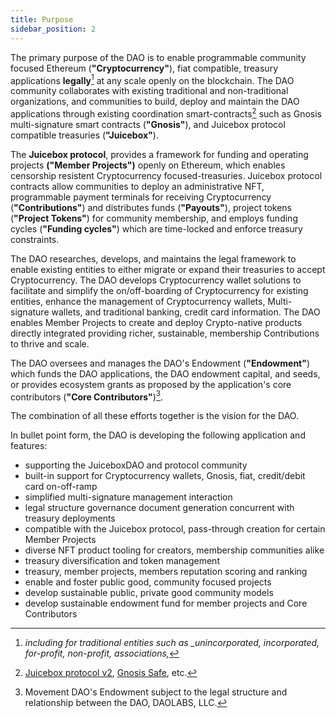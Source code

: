 ```yaml
---
title: Purpose
sidebar_position: 2
---
```


The primary purpose of the DAO is to enable programmable community focused Ethereum (**"Cryptocurrency"**), fiat compatible, treasury applications **legally**[^1] at any scale openly on the blockchain. The DAO community collaborates with existing traditional and non-traditional organizations, and communities to build, deploy and maintain the DAO applications through existing coordination smart-contracts[^2] such as Gnosis multi-signature smart contracts (**"Gnosis"**), and Juicebox protocol compatible treasuries (**"Juicebox"**).

The **Juicebox protocol**, provides a framework for funding and operating projects **("Member Projects")** openly on Ethereum, which enables censorship resistent Cryptocurrency focused-treasuries. Juicebox protocol contracts allow communities to deploy an administrative NFT, programmable payment terminals for receiving Cryptocurrency (**"Contributions"**) and distributes funds (**"Payouts"**), project tokens (**"Project Tokens"**) for community membership, and employs funding cycles (**"Funding cycles"**) which are time-locked and enforce treasury constraints.

The DAO researches, develops, and maintains the legal framework to enable existing entities to either migrate or expand their treasuries to accept Cryptocurrency. The DAO develops Cryptocurrency wallet solutions to facilitate and simplify the on/off-boarding of Cryptocurrency for existing entities, enhance the management of Cryptocurrency wallets, Multi-signature wallets, and traditional banking, credit card information. The DAO enables Member Projects to create and deploy Crypto-native products directly integrated providing richer, sustainable, membership Contributions to thrive and scale.

The DAO oversees and manages the DAO's Endowment (**"Endowment"**) which funds the DAO applications, the DAO endowment capital, and seeds, or provides ecosystem grants as proposed by the application's core contributors (**"Core Contributors"**)[^3].

The combination of all these efforts together is the vision for the DAO.

In bullet point form, the DAO is developing the following application and features:

-   supporting the JuiceboxDAO and protocol community
-   built-in support for Cryptocurrency wallets, Gnosis, fiat, credit/debit card on-off-ramp
-   simplified multi-signature management interaction
-   legal structure governance document generation concurrent with treasury deployments
-   compatible with the Juicebox protocol, pass-through creation for certain Member Projects
-   diverse NFT product tooling for creators, membership communities alike
-   treasury diversification and token management
-   treasury, member projects, members reputation scoring and ranking
-   enable and foster public good, community focused projects
-   develop sustainable public, private good community models
-   develop sustainable endowment fund for member projects and Core Contributors

[^1]: _including for traditional entities such as \_unincorporated, incorporated, for-profit, non-profit, associations,_
[^2]: [Juicebox protocol v2](./contract-addresses), [Gnosis Safe](https://github.com/safe-global/safe-contracts), etc.
[^3]: Movement DAO's Endowment subject to the legal structure and relationship between the DAO, DAOLABS, LLC.
